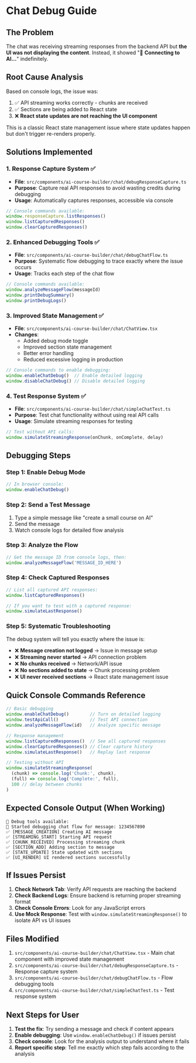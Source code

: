 # Chat Debug Guide

## The Problem
The chat was receiving streaming responses from the backend API but **the UI was not displaying the content**. Instead, it showed "🔄 **Connecting to AI...**" indefinitely.

## Root Cause Analysis
Based on console logs, the issue was:
1. ✅ API streaming works correctly - chunks are received
2. ✅ Sections are being added to React state
3. ❌ **React state updates are not reaching the UI component**

This is a classic React state management issue where state updates happen but don't trigger re-renders properly.

## Solutions Implemented

### 1. Response Capture System ✅
- **File**: `src/components/ai-course-builder/chat/debugResponseCapture.ts`
- **Purpose**: Capture real API responses to avoid wasting credits during debugging
- **Usage**: Automatically captures responses, accessible via console

```javascript
// Console commands available:
window.responseCapture.listResponses()
window.listCapturedResponses()
window.clearCapturedResponses()
```

### 2. Enhanced Debugging Tools ✅
- **File**: `src/components/ai-course-builder/chat/debugChatFlow.ts`
- **Purpose**: Systematic flow debugging to trace exactly where the issue occurs
- **Usage**: Tracks each step of the chat flow

```javascript
// Console commands available:
window.analyzeMessageFlow(messageId)
window.printDebugSummary()
window.printDebugLogs()
```

### 3. Improved State Management ✅
- **File**: `src/components/ai-course-builder/chat/ChatView.tsx`
- **Changes**:
  - Added debug mode toggle
  - Improved section state management
  - Better error handling
  - Reduced excessive logging in production

```javascript
// Console commands to enable debugging:
window.enableChatDebug()  // Enable detailed logging
window.disableChatDebug() // Disable detailed logging
```

### 4. Test Response System ✅
- **File**: `src/components/ai-course-builder/chat/simpleChatTest.ts`
- **Purpose**: Test chat functionality without using real API calls
- **Usage**: Simulate streaming responses for testing

```javascript
// Test without API calls:
window.simulateStreamingResponse(onChunk, onComplete, delay)
```

## Debugging Steps

### Step 1: Enable Debug Mode
```javascript
// In browser console:
window.enableChatDebug()
```

### Step 2: Send a Test Message
1. Type a simple message like "create a small course on AI"
2. Send the message
3. Watch console logs for detailed flow analysis

### Step 3: Analyze the Flow
```javascript
// Get the message ID from console logs, then:
window.analyzeMessageFlow('MESSAGE_ID_HERE')
```

### Step 4: Check Captured Responses
```javascript
// List all captured API responses:
window.listCapturedResponses()

// If you want to test with a captured response:
window.simulateLastResponse()
```

### Step 5: Systematic Troubleshooting

The debug system will tell you exactly where the issue is:

- ❌ **Message creation not logged** → Issue in message setup
- ❌ **Streaming never started** → API connection problem
- ❌ **No chunks received** → Network/API issue
- ❌ **No sections added to state** → Chunk processing problem
- ❌ **UI never received sections** → React state management issue

## Quick Console Commands Reference

```javascript
// Basic debugging
window.enableChatDebug()        // Turn on detailed logging
window.testApiCall()            // Test API connection
window.analyzeMessageFlow(id)   // Analyze specific message

// Response management
window.listCapturedResponses()  // See all captured responses
window.clearCapturedResponses() // Clear capture history
window.simulateLastResponse()   // Replay last response

// Testing without API
window.simulateStreamingResponse(
  (chunk) => console.log('Chunk:', chunk),
  (full) => console.log('Complete:', full),
  100 // delay between chunks
)
```

## Expected Console Output (When Working)

```
🔧 Debug tools available:
🐛 Started debugging chat flow for message: 1234567890
✅ [MESSAGE_CREATION] Creating AI message
✅ [STREAMING_START] Starting API request
✅ [CHUNK_RECEIVED] Processing streaming chunk
✅ [SECTION_ADD] Adding section to message
✅ [STATE_UPDATE] State updated with sections
✅ [UI_RENDER] UI rendered sections successfully
```

## If Issues Persist

1. **Check Network Tab**: Verify API requests are reaching the backend
2. **Check Backend Logs**: Ensure backend is returning proper streaming format
3. **Check Console Errors**: Look for any JavaScript errors
4. **Use Mock Response**: Test with `window.simulateStreamingResponse()` to isolate API vs UI issues

## Files Modified

1. `src/components/ai-course-builder/chat/ChatView.tsx` - Main chat component with improved state management
2. `src/components/ai-course-builder/chat/debugResponseCapture.ts` - Response capture system
3. `src/components/ai-course-builder/chat/debugChatFlow.ts` - Flow debugging tools
4. `src/components/ai-course-builder/chat/simpleChatTest.ts` - Test response system

## Next Steps for User

1. **Test the fix**: Try sending a message and check if content appears
2. **Enable debugging**: Use `window.enableChatDebug()` if issues persist
3. **Check console**: Look for the analysis output to understand where it fails
4. **Report specific step**: Tell me exactly which step fails according to the analysis
